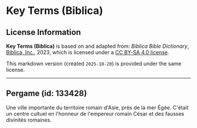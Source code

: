 # Key Terms (Biblica)

## License Information

**Key Terms (Biblica)** is based on and adapted from: _Biblica Bible Dictionary_, [Biblica, Inc.](https://www.biblica.com/), 2023, which is licensed under a [CC BY-SA 4.0 license](https://creativecommons.org/licenses/by-sa/4.0/legalcode.en).

This markdown version (created `2025-10-20`) is provided under the same license.



--------------------------------

## Pergame (id: 133428)

Une ville importante du territoire romain d'Asie, près de la mer Égée. C'était un centre cultuel en l'honneur de l'empereur romain César et des fausses divinités romaines.


